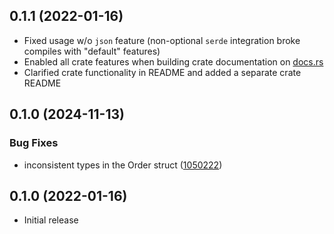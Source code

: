 ## 0.1.1 (2022-01-16)

- Fixed usage w/o `json` feature (non-optional `serde` integration broke compiles with "default" features)
- Enabled all crate features when building crate documentation on [docs.rs](#)
- Clarified crate functionality in README and added a separate crate README

## 0.1.0 (2024-11-13)


### Bug Fixes

* inconsistent types in the Order struct ([1050222](https://github.com/sevki/acme-types/commit/1050222cce4b5d1b9a983d676803fed315d70ad4))

## 0.1.0 (2022-01-16)

- Initial release
